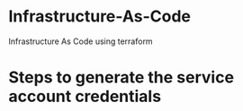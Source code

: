 # Infrastructure-As-Code
Infrastructure As Code using terraform

# Steps to generate the service account credentials
